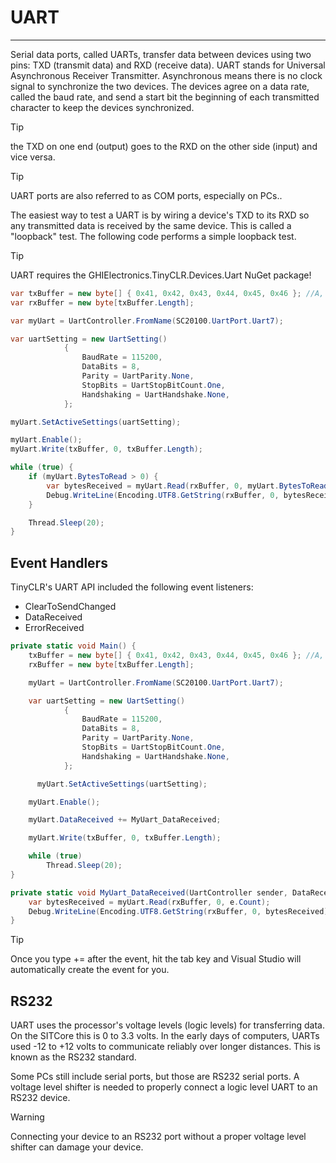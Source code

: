 # UART 
---
Serial data ports, called UARTs, transfer data between devices using two pins: TXD (transmit data) and RXD (receive data). UART stands for Universal Asynchronous Receiver Transmitter. Asynchronous means there is no clock signal to synchronize the two devices. The devices agree on a data rate, called the baud rate, and send a start bit the beginning of each transmitted character to keep the devices synchronized. 

> [!Tip]
> the TXD on one end (output) goes to the RXD on the other side (input) and vice versa.

> [!Tip]
> UART ports are also referred to as COM ports, especially on PCs..

The easiest way to test a UART is by wiring a device's TXD to its RXD so any transmitted data is received by the same device. This is called a "loopback" test. The following code performs a simple loopback test.

> [!Tip]
> UART requires the GHIElectronics.TinyCLR.Devices.Uart NuGet package!

```cs
var txBuffer = new byte[] { 0x41, 0x42, 0x43, 0x44, 0x45, 0x46 }; //A, B, C, D, E, F
var rxBuffer = new byte[txBuffer.Length];

var myUart = UartController.FromName(SC20100.UartPort.Uart7);

var uartSetting = new UartSetting()
            {
                BaudRate = 115200,
                DataBits = 8,
                Parity = UartParity.None,
                StopBits = UartStopBitCount.One,
                Handshaking = UartHandshake.None,
            };

myUart.SetActiveSettings(uartSetting);

myUart.Enable();
myUart.Write(txBuffer, 0, txBuffer.Length);

while (true) {
    if (myUart.BytesToRead > 0) {
        var bytesReceived = myUart.Read(rxBuffer, 0, myUart.BytesToRead);
        Debug.WriteLine(Encoding.UTF8.GetString(rxBuffer, 0, bytesReceived));
    }

    Thread.Sleep(20);
}
```

## Event Handlers
TinyCLR's UART API included the following event listeners:

* ClearToSendChanged
* DataReceived
* ErrorReceived

```cs
private static void Main() {
    txBuffer = new byte[] { 0x41, 0x42, 0x43, 0x44, 0x45, 0x46 }; //A, B, C, D, E, F
    rxBuffer = new byte[txBuffer.Length];

    myUart = UartController.FromName(SC20100.UartPort.Uart7);

    var uartSetting = new UartSetting()
            {
                BaudRate = 115200,
                DataBits = 8,
                Parity = UartParity.None,
                StopBits = UartStopBitCount.One,
                Handshaking = UartHandshake.None,
            };

      myUart.SetActiveSettings(uartSetting);

    myUart.Enable();

    myUart.DataReceived += MyUart_DataReceived;

    myUart.Write(txBuffer, 0, txBuffer.Length);

    while (true)
        Thread.Sleep(20);
}

private static void MyUart_DataReceived(UartController sender, DataReceivedEventArgs e) {
    var bytesReceived = myUart.Read(rxBuffer, 0, e.Count);
    Debug.WriteLine(Encoding.UTF8.GetString(rxBuffer, 0, bytesReceived));
}
```

> [!Tip] 
> Once you type += after the event, hit the tab key and Visual Studio will automatically create the event for you.

## RS232
UART uses the processor's voltage levels (logic levels) for transferring data. On the SITCore this is 0 to 3.3 volts. In the early days of computers, UARTs used -12 to +12 volts to communicate reliably over longer distances. This is known as the RS232 standard.

Some PCs still include serial ports, but those are RS232 serial ports. A voltage level shifter is needed to properly connect a logic level UART to an RS232 device.

> [!Warning]
> Connecting your device to an RS232 port without a proper voltage level shifter can damage your device.
